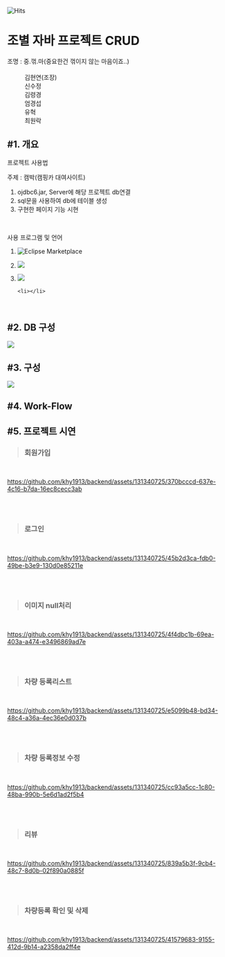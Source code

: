 ![Hits](https://hits.seeyoufarm.com/api/count/incr/badge.svg?url=https%3A%2F%2Fgithub.com%2Fkim-soohyeon&count_bg=%23FFDAC7&title_bg=%23FFADAD&icon=&icon_color=%23E7E7E7&title=hits&edge_flat=false)

<h1>조별 자바 프로젝트 CRUD</h1>
<dl>
  <dt>조명 : 중.꺾.마(중요한건 꺾이지 않는 마음이죠..)</dt> <br>
  <dd>김현연(조장)</dd>
  <dd>신수정</dd>
  <dd>김령경</dd>
  <dd>엄경섭</dd>
  <dd>유혁</dd>
  <dd>최원락</dd>
</dl>

<h2>#1. 개요</h2>
  <p>프로젝트 사용법</p>
  <p>주제 : 캠박<span>(캠핑카 대여사이트)</span></p>
    <ol>
      <li>ojdbc6.jar, Server에 해당 프로젝트 db연결</li>
      <li>sql문을 사용하여 db에 테이블 생성</li>
      <li>구현한 페이지 기능 시현</li>
    </ol>
  <br>

  <p>사용 프로그램 및 언어</p>
  <ol>
    <li><img alt="Eclipse Marketplace" src="https://img.shields.io/eclipse-marketplace/dt/:name"></li>
    <li><p><img src="https://img.shields.io/badge/Oracle-F80000?style=flat&logo=Oracle&logoColor=4479A1"/></p></li>
    <li><img src="https://img.shields.io/badge/Eclipse%20IDE-2C2255.svg?&style=for-the-badge&logo=Eclipse%20IDE&logoColor=white"></li>
    
    
    <li></li>
  </ol>

  

<br>

     
<h2>#2. DB 구성</h2>

<img src="https://github.com/khy1913/backend/assets/131340725/8f9061d9-5c33-4901-8f2f-792389e640b8">


<h2>#3. 구성</h2>
<img src="https://github.com/khy1913/backend/assets/131340725/08f9f702-b09d-4e2e-9f13-fda43a3c5954">
  

<h2>#4. Work-Flow</h2>



<h2>#5. 프로젝트 시연</h2>


<blockquote><h3>회원가입</h3></blockquote>
<br>

https://github.com/khy1913/backend/assets/131340725/370bcccd-637e-4c16-b7da-16ec8cecc3ab
  
  <br>
  <br>
<blockquote><h3>로그인</h3></blockquote>
<br>

https://github.com/khy1913/backend/assets/131340725/45b2d3ca-fdb0-49be-b3e9-130d0e85211e

<br>
<br>
<blockquote><h3>이미지 null처리</h3></blockquote>
<br>

https://github.com/khy1913/backend/assets/131340725/4f4dbc1b-69ea-403a-a474-e3496869ad7e

<br>
<br>
<blockquote><h3>차량 등록리스트</h3></blockquote>
<br>

https://github.com/khy1913/backend/assets/131340725/e5099b48-bd34-48c4-a36a-4ec36e0d037b

<br>
<br>
<blockquote><h3>차량 등록정보 수정</h3></blockquote>
<br>

https://github.com/khy1913/backend/assets/131340725/cc93a5cc-1c80-48ba-990b-5e6d1ad2f5b4

<br>
<br>
<blockquote><h3>리뷰</h3></blockquote>
<br>

https://github.com/khy1913/backend/assets/131340725/839a5b3f-9cb4-48c7-8d0b-02f890a0885f

<br>
<br>
<blockquote><h3>차량등록 확인 및 삭제</h3></blockquote>
<br>

https://github.com/khy1913/backend/assets/131340725/41579683-9155-412d-9b14-a2358da2ff4e

